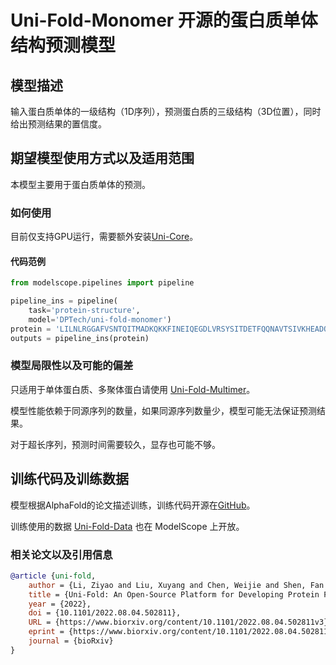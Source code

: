 
# Uni-Fold-Monomer 开源的蛋白质单体结构预测模型

## 模型描述
输入蛋白质单体的一级结构（1D序列），预测蛋白质的三级结构（3D位置），同时给出预测结果的置信度。

## 期望模型使用方式以及适用范围
本模型主要用于蛋白质单体的预测。

### 如何使用
目前仅支持GPU运行，需要额外安装[Uni-Core](https://github.com/dptech-corp/Uni-Core/releases)。

#### 代码范例
```python
from modelscope.pipelines import pipeline

pipeline_ins = pipeline(
    task='protein-structure',
    model='DPTech/uni-fold-monomer')
protein = 'LILNLRGGAFVSNTQITMADKQKKFINEIQEGDLVRSYSITDETFQQNAVTSIVKHEADQLCQINFGKQHVVC'
outputs = pipeline_ins(protein)
```

### 模型局限性以及可能的偏差
只适用于单体蛋白质、多聚体蛋白请使用 [Uni-Fold-Multimer](https://modelscope.cn/models/DPTech/uni-fold-multimer/summary)。

模型性能依赖于同源序列的数量，如果同源序列数量少，模型可能无法保证预测结果。

对于超长序列，预测时间需要较久，显存也可能不够。


## 训练代码及训练数据
模型根据AlphaFold的论文描述训练，训练代码开源在[GitHub](https://github.com/dptech-corp/Uni-Fold)。

训练使用的数据 [Uni-Fold-Data](https://modelscope.cn/datasets/DPTech/Uni-Fold-Data/summary) 也在 ModelScope 上开放。


### 相关论文以及引用信息
```bibtex
@article {uni-fold,
	author = {Li, Ziyao and Liu, Xuyang and Chen, Weijie and Shen, Fan and Bi, Hangrui and Ke, Guolin and Zhang, Linfeng},
	title = {Uni-Fold: An Open-Source Platform for Developing Protein Folding Models beyond AlphaFold},
	year = {2022},
	doi = {10.1101/2022.08.04.502811},
	URL = {https://www.biorxiv.org/content/10.1101/2022.08.04.502811v3},
	eprint = {https://www.biorxiv.org/content/10.1101/2022.08.04.502811v3.full.pdf},
	journal = {bioRxiv}
}
```
